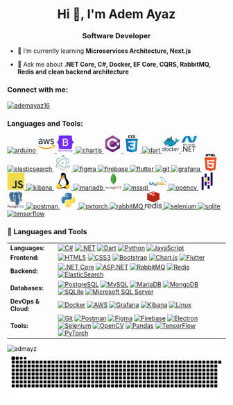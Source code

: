 <h1 align="center">Hi 👋, I'm Adem Ayaz</h1>
<h3 align="center">Software Developer</h3>

- 🌱 I’m currently learning **Microservices Architecture, Next.js**

- 💬 Ask me about **.NET Core, C#, Docker, EF Core, CQRS, RabbitMQ, Redis and clean backend architecture**

<h3 align="left">Connect with me:</h3>
<p align="left">
<a href="https://linkedin.com/in/ademayaz16" target="blank"><img align="center" src="https://raw.githubusercontent.com/rahuldkjain/github-profile-readme-generator/master/src/images/icons/Social/linked-in-alt.svg" alt="ademayaz16" height="30" width="40" /></a>
</p>

<h3 align="left">Languages and Tools:</h3>
<p align="left"> <a href="https://www.arduino.cc/" target="_blank" rel="noreferrer"> <img src="https://cdn.worldvectorlogo.com/logos/arduino-1.svg" alt="arduino" width="40" height="40"/> </a> <a href="https://aws.amazon.com" target="_blank" rel="noreferrer"> <img src="https://raw.githubusercontent.com/devicons/devicon/master/icons/amazonwebservices/amazonwebservices-original-wordmark.svg" alt="aws" width="40" height="40"/> </a> <a href="https://getbootstrap.com" target="_blank" rel="noreferrer"> <img src="https://raw.githubusercontent.com/devicons/devicon/master/icons/bootstrap/bootstrap-plain-wordmark.svg" alt="bootstrap" width="40" height="40"/> </a> <a href="https://www.chartjs.org" target="_blank" rel="noreferrer"> <img src="https://www.chartjs.org/media/logo-title.svg" alt="chartjs" width="40" height="40"/> </a> <a href="https://www.w3schools.com/cs/" target="_blank" rel="noreferrer"> <img src="https://raw.githubusercontent.com/devicons/devicon/master/icons/csharp/csharp-original.svg" alt="csharp" width="40" height="40"/> </a> <a href="https://www.w3schools.com/css/" target="_blank" rel="noreferrer"> <img src="https://raw.githubusercontent.com/devicons/devicon/master/icons/css3/css3-original-wordmark.svg" alt="css3" width="40" height="40"/> </a> <a href="https://dart.dev" target="_blank" rel="noreferrer"> <img src="https://www.vectorlogo.zone/logos/dartlang/dartlang-icon.svg" alt="dart" width="40" height="40"/> </a> <a href="https://www.docker.com/" target="_blank" rel="noreferrer"> <img src="https://raw.githubusercontent.com/devicons/devicon/master/icons/docker/docker-original-wordmark.svg" alt="docker" width="40" height="40"/> </a> <a href="https://dotnet.microsoft.com/" target="_blank" rel="noreferrer"> <img src="https://raw.githubusercontent.com/devicons/devicon/master/icons/dot-net/dot-net-original-wordmark.svg" alt="dotnet" width="40" height="40"/> </a> <a href="https://www.elastic.co" target="_blank" rel="noreferrer"> <img src="https://www.vectorlogo.zone/logos/elastic/elastic-icon.svg" alt="elasticsearch" width="40" height="40"/> </a> <a href="https://www.electronjs.org" target="_blank" rel="noreferrer"> <img src="https://raw.githubusercontent.com/devicons/devicon/master/icons/electron/electron-original.svg" alt="electron" width="40" height="40"/> </a> <a href="https://www.figma.com/" target="_blank" rel="noreferrer"> <img src="https://www.vectorlogo.zone/logos/figma/figma-icon.svg" alt="figma" width="40" height="40"/> </a> <a href="https://firebase.google.com/" target="_blank" rel="noreferrer"> <img src="https://www.vectorlogo.zone/logos/firebase/firebase-icon.svg" alt="firebase" width="40" height="40"/> </a> <a href="https://flutter.dev" target="_blank" rel="noreferrer"> <img src="https://www.vectorlogo.zone/logos/flutterio/flutterio-icon.svg" alt="flutter" width="40" height="40"/> </a> <a href="https://git-scm.com/" target="_blank" rel="noreferrer"> <img src="https://www.vectorlogo.zone/logos/git-scm/git-scm-icon.svg" alt="git" width="40" height="40"/> </a> <a href="https://grafana.com" target="_blank" rel="noreferrer"> <img src="https://www.vectorlogo.zone/logos/grafana/grafana-icon.svg" alt="grafana" width="40" height="40"/> </a> <a href="https://www.w3.org/html/" target="_blank" rel="noreferrer"> <img src="https://raw.githubusercontent.com/devicons/devicon/master/icons/html5/html5-original-wordmark.svg" alt="html5" width="40" height="40"/> </a> <a href="https://developer.mozilla.org/en-US/docs/Web/JavaScript" target="_blank" rel="noreferrer"> <img src="https://raw.githubusercontent.com/devicons/devicon/master/icons/javascript/javascript-original.svg" alt="javascript" width="40" height="40"/> </a> <a href="https://www.elastic.co/kibana" target="_blank" rel="noreferrer"> <img src="https://www.vectorlogo.zone/logos/elasticco_kibana/elasticco_kibana-icon.svg" alt="kibana" width="40" height="40"/> </a> <a href="https://www.linux.org/" target="_blank" rel="noreferrer"> <img src="https://raw.githubusercontent.com/devicons/devicon/master/icons/linux/linux-original.svg" alt="linux" width="40" height="40"/> </a> <a href="https://mariadb.org/" target="_blank" rel="noreferrer"> <img src="https://www.vectorlogo.zone/logos/mariadb/mariadb-icon.svg" alt="mariadb" width="40" height="40"/> </a> <a href="https://www.mongodb.com/" target="_blank" rel="noreferrer"> <img src="https://raw.githubusercontent.com/devicons/devicon/master/icons/mongodb/mongodb-original-wordmark.svg" alt="mongodb" width="40" height="40"/> </a> <a href="https://www.microsoft.com/en-us/sql-server" target="_blank" rel="noreferrer"> <img src="https://www.svgrepo.com/show/303229/microsoft-sql-server-logo.svg" alt="mssql" width="40" height="40"/> </a> <a href="https://www.mysql.com/" target="_blank" rel="noreferrer"> <img src="https://raw.githubusercontent.com/devicons/devicon/master/icons/mysql/mysql-original-wordmark.svg" alt="mysql" width="40" height="40"/> </a> <a href="https://opencv.org/" target="_blank" rel="noreferrer"> <img src="https://www.vectorlogo.zone/logos/opencv/opencv-icon.svg" alt="opencv" width="40" height="40"/> </a> <a href="https://pandas.pydata.org/" target="_blank" rel="noreferrer"> <img src="https://raw.githubusercontent.com/devicons/devicon/2ae2a900d2f041da66e950e4d48052658d850630/icons/pandas/pandas-original.svg" alt="pandas" width="40" height="40"/> </a> <a href="https://www.postgresql.org" target="_blank" rel="noreferrer"> <img src="https://raw.githubusercontent.com/devicons/devicon/master/icons/postgresql/postgresql-original-wordmark.svg" alt="postgresql" width="40" height="40"/> </a> <a href="https://postman.com" target="_blank" rel="noreferrer"> <img src="https://www.vectorlogo.zone/logos/getpostman/getpostman-icon.svg" alt="postman" width="40" height="40"/> </a> <a href="https://www.python.org" target="_blank" rel="noreferrer"> <img src="https://raw.githubusercontent.com/devicons/devicon/master/icons/python/python-original.svg" alt="python" width="40" height="40"/> </a> <a href="https://pytorch.org/" target="_blank" rel="noreferrer"> <img src="https://www.vectorlogo.zone/logos/pytorch/pytorch-icon.svg" alt="pytorch" width="40" height="40"/> </a> <a href="https://www.rabbitmq.com" target="_blank" rel="noreferrer"> <img src="https://www.vectorlogo.zone/logos/rabbitmq/rabbitmq-icon.svg" alt="rabbitMQ" width="40" height="40"/> </a> <a href="https://redis.io" target="_blank" rel="noreferrer"> <img src="https://raw.githubusercontent.com/devicons/devicon/master/icons/redis/redis-original-wordmark.svg" alt="redis" width="40" height="40"/> </a> <a href="https://www.selenium.dev" target="_blank" rel="noreferrer"> <img src="https://raw.githubusercontent.com/detain/svg-logos/780f25886640cef088af994181646db2f6b1a3f8/svg/selenium-logo.svg" alt="selenium" width="40" height="40"/> </a> <a href="https://www.sqlite.org/" target="_blank" rel="noreferrer"> <img src="https://www.vectorlogo.zone/logos/sqlite/sqlite-icon.svg" alt="sqlite" width="40" height="40"/> </a> <a href="https://www.tensorflow.org" target="_blank" rel="noreferrer"> <img src="https://www.vectorlogo.zone/logos/tensorflow/tensorflow-icon.svg" alt="tensorflow" width="40" height="40"/> </a> </p>

<h3 align="left">🧠 Languages and Tools</h3>

<table>
  <tr>
    <td valign="middle"><b>Languages:</b></td>
    <td valign="middle">
      <a href="#"><img alt="C#" src="https://img.shields.io/badge/c%23-%23239120.svg?style=flat-square&logo=c-sharp&logoColor=white"></a>
      <a href="#"><img alt=".NET" src="https://img.shields.io/badge/.NET-512BD4?style=flat-square&logo=dotnet&logoColor=white"></a>
      <a href="#"><img alt="Dart" src="https://img.shields.io/badge/dart-%230175C2.svg?style=flat-square&logo=dart&logoColor=white"></a>
      <a href="#"><img alt="Python" src="https://img.shields.io/badge/python-3670A0?style=flat-square&logo=python&logoColor=ffdd54"></a>
      <a href="#"><img alt="JavaScript" src="https://img.shields.io/badge/javascript-%23323330.svg?style=flat-square&logo=javascript&logoColor=%23F7DF1E"></a>
    </td>
  </tr>

  <tr>
    <td valign="middle"><b>Frontend:</b></td>
    <td valign="middle">
      <a href="#"><img alt="HTML5" src="https://img.shields.io/badge/html5-%23E34F26.svg?style=flat-square&logo=html5&logoColor=white"></a>
      <a href="#"><img alt="CSS3" src="https://img.shields.io/badge/css3-%231572B6.svg?style=flat-square&logo=css3&logoColor=white"></a>
      <a href="#"><img alt="Bootstrap" src="https://img.shields.io/badge/bootstrap-%238511FA.svg?style=flat-square&logo=bootstrap&logoColor=white"></a>
      <a href="#"><img alt="Chart.js" src="https://img.shields.io/badge/chart.js-F5788D.svg?style=flat-square&logo=chart.js&logoColor=white"></a>
      <a href="#"><img alt="Flutter" src="https://img.shields.io/badge/flutter-%2302569B.svg?style=flat-square&logo=flutter&logoColor=white"></a>
    </td>
  </tr>

  <tr>
    <td valign="middle"><b>Backend:</b></td>
    <td valign="middle">
      <a href="#"><img alt=".NET Core" src="https://img.shields.io/badge/.NET_Core-512BD4?style=flat-square&logo=dotnet&logoColor=white"></a>
      <a href="#"><img alt="ASP.NET" src="https://img.shields.io/badge/asp.net-%230078D4.svg?style=flat-square&logo=.net&logoColor=white"></a>
      <a href="#"><img alt="RabbitMQ" src="https://img.shields.io/badge/rabbitmq-FF6600.svg?style=flat-square&logo=rabbitmq&logoColor=white"></a>
      <a href="#"><img alt="Redis" src="https://img.shields.io/badge/redis-%23DD0031.svg?style=flat-square&logo=redis&logoColor=white"></a>
      <a href="#"><img alt="ElasticSearch" src="https://img.shields.io/badge/elasticsearch-%23005571.svg?style=flat-square&logo=elasticsearch&logoColor=white"></a>
    </td>
  </tr>

  <tr>
    <td valign="middle"><b>Databases:</b></td>
    <td valign="middle">
      <a href="#"><img alt="PostgreSQL" src="https://img.shields.io/badge/postgresql-%23316192.svg?style=flat-square&logo=postgresql&logoColor=white"></a>
      <a href="#"><img alt="MySQL" src="https://img.shields.io/badge/mysql-%2300f.svg?style=flat-square&logo=mysql&logoColor=white"></a>
      <a href="#"><img alt="MariaDB" src="https://img.shields.io/badge/MariaDB-003545?style=flat-square&logo=mariadb&logoColor=white"></a>
      <a href="#"><img alt="MongoDB" src="https://img.shields.io/badge/MongoDB-%234ea94b.svg?style=flat-square&logo=mongodb&logoColor=white"></a>
      <a href="#"><img alt="SQLite" src="https://img.shields.io/badge/sqlite-%2307405e.svg?style=flat-square&logo=sqlite&logoColor=white"></a>
      <a href="#"><img alt="Microsoft SQL Server" src="https://img.shields.io/badge/mssql-%23CC2927.svg?style=flat-square&logo=microsoft-sql-server&logoColor=white"></a>
    </td>
  </tr>

  <tr>
    <td valign="middle"><b>DevOps & Cloud:</b></td>
    <td valign="middle">
      <a href="#"><img alt="Docker" src="https://img.shields.io/badge/docker-%230db7ed.svg?style=flat-square&logo=docker&logoColor=white"></a>
      <a href="#"><img alt="AWS" src="https://img.shields.io/badge/AWS-%23FF9900.svg?style=flat-square&logo=amazon-aws&logoColor=white"></a>
      <a href="#"><img alt="Grafana" src="https://img.shields.io/badge/grafana-F46800.svg?style=flat-square&logo=grafana&logoColor=white"></a>
      <a href="#"><img alt="Kibana" src="https://img.shields.io/badge/kibana-%23005571.svg?style=flat-square&logo=kibana&logoColor=white"></a>
      <a href="#"><img alt="Linux" src="https://img.shields.io/badge/Linux-FCC624?style=flat-square&logo=linux&logoColor=black"></a>
    </td>
  </tr>

  <tr>
    <td valign="middle"><b>Tools:</b></td>
    <td valign="middle">
      <a href="#"><img alt="Git" src="https://img.shields.io/badge/git-%23F05033.svg?style=flat-square&logo=git&logoColor=white"></a>
      <a href="#"><img alt="Postman" src="https://img.shields.io/badge/Postman-FF6C37?style=flat-square&logo=postman&logoColor=white"></a>
      <a href="#"><img alt="Figma" src="https://img.shields.io/badge/figma-%23F24E1E.svg?style=flat-square&logo=figma&logoColor=white"></a>
      <a href="#"><img alt="Firebase" src="https://img.shields.io/badge/firebase-%23039BE5.svg?style=flat-square&logo=firebase"></a>
      <a href="#"><img alt="Electron" src="https://img.shields.io/badge/electron-47848F.svg?style=flat-square&logo=electron&logoColor=white"></a>
      <a href="#"><img alt="Selenium" src="https://img.shields.io/badge/selenium-%2343B02A.svg?style=flat-square&logo=selenium&logoColor=white"></a>
      <a href="#"><img alt="OpenCV" src="https://img.shields.io/badge/opencv-%23white.svg?style=flat-square&logo=opencv&logoColor=white"></a>
      <a href="#"><img alt="Pandas" src="https://img.shields.io/badge/pandas-%23150458.svg?style=flat-square&logo=pandas&logoColor=white"></a>
      <a href="#"><img alt="TensorFlow" src="https://img.shields.io/badge/TensorFlow-%23FF6F00.svg?style=flat-square&logo=tensorflow&logoColor=white"></a>
      <a href="#"><img alt="PyTorch" src="https://img.shields.io/badge/PyTorch-%23EE4C2C.svg?style=flat-square&logo=pytorch&logoColor=white"></a>
    </td>
  </tr>
</table>

<p><img align="left" src="https://github-readme-stats.vercel.app/api/top-langs/?username=admayz&layout=compact&hide_border=true&theme=darcula&bg_color=00000000&langs_count=6&hide=jupyter%20notebook,tex,css,php&exclude_repo=Pacman-AI" alt="admayz" /></p>

<picture>
  <source media="(prefers-color-scheme: dark)" srcset="https://raw.githubusercontent.com/admayz/admayz/output/github-contribution-grid-snake-dark.svg">
  <source media="(prefers-color-scheme: light)" srcset="https://raw.githubusercontent.com/admayz/admayz/output/github-contribution-grid-snake.svg">
  <img alt="github contribution grid snake animation" src="https://raw.githubusercontent.com/admayz/admayz/output/github-contribution-grid-snake.svg">
</picture>
